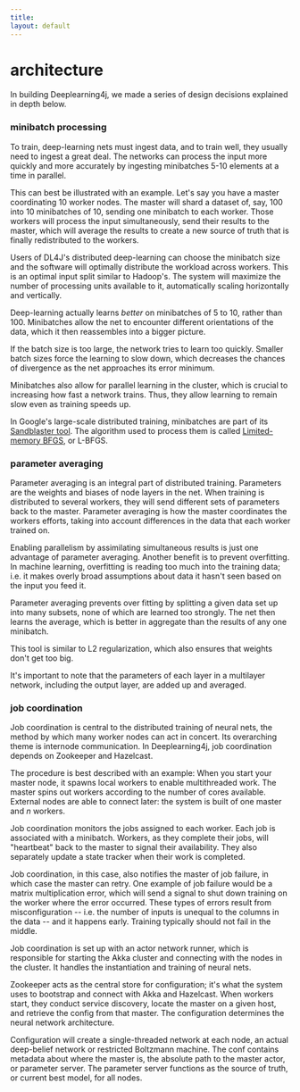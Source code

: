 ```yaml
---
title: 
layout: default
---
```


# architecture

In building Deeplearning4j, we made a series of design decisions explained in depth below.

### minibatch processing

To train, deep-learning nets must ingest data, and to train well, they usually need to ingest a great deal. The networks can process the input more quickly and more accurately by ingesting minibatches 5-10 elements at a time in parallel. 

This can best be illustrated with an example. Let's say you have a master coordinating 10 worker nodes. The master will shard a dataset of, say, 100 into 10 minibatches of 10, sending one minibatch to each worker. Those workers will process the input simultaneously, send their results to the master, which will average the results to create a new source of truth that is finally redistributed to the workers.

Users of DL4J's distributed deep-learning can choose the minibatch size and the software will optimally distribute the workload across workers. This is an optimal input split similar to Hadoop's. The system will maximize the number of processing units available to it, automatically scaling horizontally and vertically.

Deep-learning actually learns *better* on minibatches of 5 to 10, rather than 100. Minibatches allow the net to encounter different orientations of the data, which it then reassembles into a bigger picture.

If the batch size is too large, the network tries to learn too quickly. Smaller batch sizes force the learning to slow down, which decreases the chances of divergence as the net approaches its error minimum.

Minibatches also allow for parallel learning in the cluster, which is crucial to increasing how fast a network trains. Thus, they allow learning to remain slow even as training speeds up.

In Google's large-scale distributed training, minibatches are part of its [Sandblaster tool](http://research.google.com/archive/large_deep_networks_nips2012.html). The algorithm used to process them is called [Limited-memory BFGS](https://en.wikipedia.org/wiki/Limited-memory_BFGS), or L-BFGS.

### parameter averaging

Parameter averaging is an integral part of distributed training. Parameters are the weights and biases of node layers in the net. When training is distributed to several workers, they will send different sets of parameters back to the master. Parameter averaging is how the master coordinates the workers efforts, taking into account differences in the data that each worker trained on. 

Enabling parallelism by assimilating simultaneous results is just one advantage of parameter averaging. Another benefit is to prevent overfitting. In machine learning, overfitting is reading too much into the training data; i.e. it makes overly broad assumptions about data it hasn't seen based on the input you feed it. 

Parameter averaging prevents over fitting by splitting a given data set up into many subsets, none of which are learned too strongly. The net then learns the average, which is better in aggregate than the results of any one minibatch.

This tool is similar to L2 regularization, which also ensures that weights don't get too big.

It's important to note that the parameters of each layer in a multilayer network, including the output layer, are added up and averaged. 

### job coordination

Job coordination is central to the distributed training of neural nets, the method by which many worker nodes can act in concert. Its overarching theme is internode communication. In Deeplearning4j, job coordination depends on Zookeeper and Hazelcast. 

The procedure is best described with an example: When you start your master node, it spawns local workers to enable multithreaded work. The master spins out workers according to the number of cores available. External nodes are able to connect later: the system is built of one master and *n* workers.  

Job coordination monitors the jobs assigned to each worker. Each job is associated with a minibatch. Workers, as they complete their jobs, will "heartbeat" back to the master to signal their availability. They also separately update a state tracker when their work is completed.

Job coordination, in this case, also notifies the master of job failure, in which case the master can retry. One example of job failure would be a matrix multiplication error, which will send a signal to shut down training on the worker where the error occurred. These types of errors result from misconfiguration -- i.e. the number of inputs is unequal to the columns in the data -- and it happens early. Training typically should not fail in the middle. 

Job coordination is set up with an actor network runner, which is responsible for starting the Akka cluster and connecting with the nodes in the cluster. It handles the instantiation and training of neural nets. 

Zookeeper acts as the central store for configuration; it's what the system uses to bootstrap and connect with Akka and Hazelcast. When workers start, they conduct service discovery, locate the master on a given host, and retrieve the config from that master. The configuration determines the neural network architecture.

Configuration will create a single-threaded network at each node, an actual deep-belief network or restricted Boltzmann machine. The conf contains metadata about where the master is, the absolute path to the master actor, or parameter server. The parameter server functions as the source of truth, or current best model, for all nodes. 